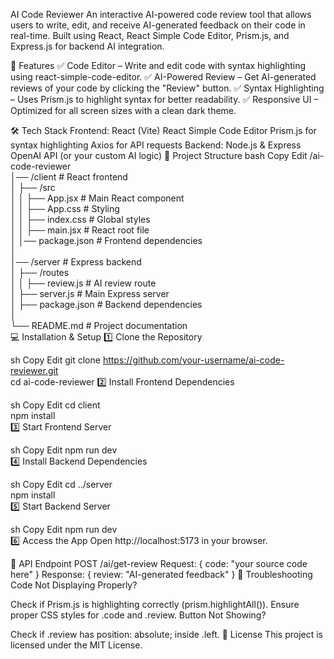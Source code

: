 AI Code Reviewer
An interactive AI-powered code review tool that allows users to write, edit, and receive AI-generated feedback on their code in real-time. Built using React, React Simple Code Editor, Prism.js, and Express.js for backend AI integration.

🚀 Features
✅ Code Editor – Write and edit code with syntax highlighting using react-simple-code-editor.
✅ AI-Powered Review – Get AI-generated reviews of your code by clicking the "Review" button.
✅ Syntax Highlighting – Uses Prism.js to highlight syntax for better readability.
✅ Responsive UI – Optimized for all screen sizes with a clean dark theme.

🛠 Tech Stack
Frontend:
React (Vite)
React Simple Code Editor
Prism.js for syntax highlighting
Axios for API requests
Backend:
Node.js & Express
OpenAI API (or your custom AI logic)
📂 Project Structure
bash
Copy
Edit
/ai-code-reviewer  
│── /client               # React frontend  
│   ├── /src  
│   │   ├── App.jsx       # Main React component  
│   │   ├── App.css       # Styling  
│   │   ├── index.css     # Global styles  
│   │   ├── main.jsx      # React root file  
│   │── package.json      # Frontend dependencies  
│  
│── /server               # Express backend  
│   ├── /routes  
│   │   ├── review.js     # AI review route  
│   ├── server.js         # Main Express server  
│   ├── package.json      # Backend dependencies  
│  
└── README.md             # Project documentation  
💻 Installation & Setup
1️⃣ Clone the Repository

sh
Copy
Edit
git clone https://github.com/your-username/ai-code-reviewer.git  
cd ai-code-reviewer
2️⃣ Install Frontend Dependencies

sh
Copy
Edit
cd client  
npm install  
3️⃣ Start Frontend Server

sh
Copy
Edit
npm run dev  
4️⃣ Install Backend Dependencies

sh
Copy
Edit
cd ../server  
npm install  
5️⃣ Start Backend Server

sh
Copy
Edit
npm run dev  
6️⃣ Access the App
Open http://localhost:5173 in your browser.

🚀 API Endpoint
POST /ai/get-review
Request: { code: "your source code here" }
Response: { review: "AI-generated feedback" }
🔧 Troubleshooting
Code Not Displaying Properly?

Check if Prism.js is highlighting correctly (prism.highlightAll()).
Ensure proper CSS styles for .code and .review.
Button Not Showing?

Check if .review has position: absolute; inside .left.
📝 License
This project is licensed under the MIT License.

